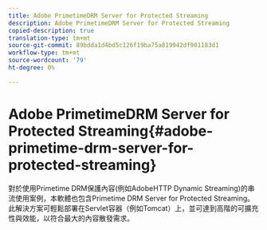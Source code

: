```yaml
---
title: Adobe PrimetimeDRM Server for Protected Streaming
description: Adobe PrimetimeDRM Server for Protected Streaming
copied-description: true
translation-type: tm+mt
source-git-commit: 89bdda1d4bd5c126f19ba75a819942df901183d1
workflow-type: tm+mt
source-wordcount: '79'
ht-degree: 0%

---
```



# Adobe PrimetimeDRM Server for Protected Streaming{#adobe-primetime-drm-server-for-protected-streaming}

對於使用Primetime DRM保護內容(例如AdobeHTTP Dynamic Streaming)的串流使用案例，本軟體也包含Primetime DRM Server for Protected Streaming。 此解決方案可輕鬆部署在Servlet容器（例如Tomcat）上，並可達到高階的可擴充性與效能，以符合最大的內容散發需求。